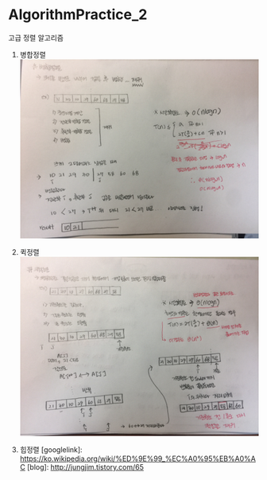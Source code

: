 # AlgorithmPractice_2
고급 정렬 알고리즘
1. 병합정렬
![qickSort](/img/qickSort.jpeg)

2. 퀵정렬
![mergeSort](/img/mergeSort.jpeg)

3. 힙정렬
[googlelink]: https://ko.wikipedia.org/wiki/%ED%9E%99_%EC%A0%95%EB%A0%AC
[blog]: http://jungjim.tistory.com/65
